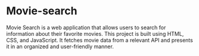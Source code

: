 # Movie-search
Movie Search is a web application that allows users to search for information about their favorite movies. This project is built using HTML, CSS, and JavaScript. It fetches movie data from a relevant API and presents it in an organized and user-friendly manner.
